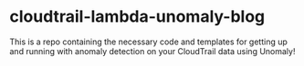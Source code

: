 # cloudtrail-lambda-unomaly-blog

This is a repo containing the necessary code and templates for getting up and
running with anomaly detection on your CloudTrail data using Unomaly!
